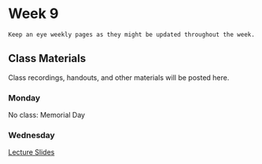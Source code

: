 Week 9
============================

```{note}
Keep an eye weekly pages as they might be updated throughout the week.
```

## Class Materials

Class recordings, handouts, and other materials will be posted here.

### Monday

No class: Memorial Day

### Wednesday

<a href="../resources/INF_134_s23_Week_9_Wed.pdf">Lecture Slides</a>

